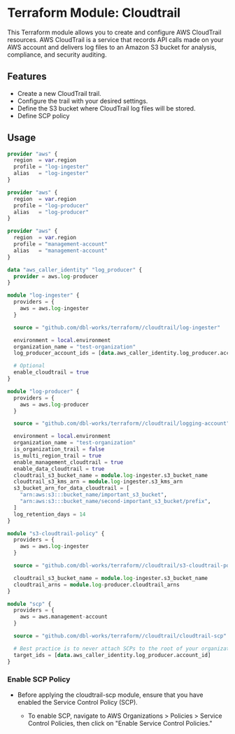 # Terraform Module: Cloudtrail

This Terraform module allows you to create and configure AWS CloudTrail resources. AWS CloudTrail is a service that records API calls made on your AWS account and delivers log files to an Amazon S3 bucket for analysis, compliance, and security auditing.

## Features

- Create a new CloudTrail trail.
- Configure the trail with your desired settings.
- Define the S3 bucket where CloudTrail log files will be stored.
- Define SCP policy

## Usage

```terraform
provider "aws" {
  region  = var.region
  profile = "log-ingester"
  alias   = "log-ingester"
}

provider "aws" {
  region  = var.region
  profile = "log-producer"
  alias   = "log-producer"
}

provider "aws" {
  region  = var.region
  profile = "management-account"
  alias   = "management-account"
}

data "aws_caller_identity" "log_producer" {
  provider = aws.log-producer
}

module "log-ingester" {
  providers = {
    aws = aws.log-ingester
  }

  source = "github.com/dbl-works/terraform//cloudtrail/log-ingester"

  environment = local.environment
  organization_name = "test-organization"
  log_producer_account_ids = [data.aws_caller_identity.log_producer.account_id]

  # Optional
  enable_cloudtrail = true
}

module "log-producer" {
  providers = {
    aws = aws.log-producer
  }

  source = "github.com/dbl-works/terraform//cloudtrail/logging-account"

  environment = local.environment
  organization_name = "test-organization"
  is_organization_trail = false
  is_multi_region_trail = true
  enable_management_cloudtrail = true
  enable_data_cloudtrail = true
  cloudtrail_s3_bucket_name = module.log-ingester.s3_bucket_name
  cloudtrail_s3_kms_arn = module.log-ingester.s3_kms_arn
  s3_bucket_arn_for_data_cloudtrail = [
    "arn:aws:s3:::bucket_name/important_s3_bucket",
    "arn:aws:s3:::bucket_name/second-important_s3_bucket/prefix",
  ]
  log_retention_days = 14
}

module "s3-cloudtrail-policy" {
  providers = {
    aws = aws.log-ingester
  }

  source = "github.com/dbl-works/terraform//cloudtrail/s3-cloudtrail-policy"

  cloudtrail_s3_bucket_name = module.log-ingester.s3_bucket_name
  cloudtrail_arns = module.log-producer.cloudtrail_arns
}

module "scp" {
  providers = {
    aws = aws.management-account
  }

  source = "github.com/dbl-works/terraform//cloudtrail/cloudtrail-scp"

  # Best practice is to never attach SCPs to the root of your organization. Instead, create an Organizational Unit (OU) underneath root and attach policies there.
  target_ids = [data.aws_caller_identity.log_producer.account_id]
}
```

### Enable SCP Policy

- Before applying the cloudtrail-scp module, ensure that you have enabled the Service Control Policy (SCP).

  - To enable SCP, navigate to AWS Organizations > Policies > Service Control Policies, then click on "Enable Service Control Policies."
